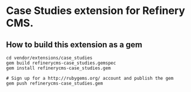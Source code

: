 # Case Studies extension for Refinery CMS.

## How to build this extension as a gem

    cd vendor/extensions/case_studies
    gem build refinerycms-case_studies.gemspec
    gem install refinerycms-case_studies.gem

    # Sign up for a http://rubygems.org/ account and publish the gem
    gem push refinerycms-case_studies.gem